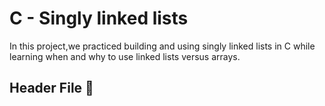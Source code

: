 # C - Singly linked lists

In this project,we practiced building and using singly linked lists
in C while learning when and why to use linked lists versus arrays.

## Header File :file_folder:
